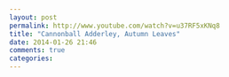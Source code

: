 ```yaml
---
layout: post
permalink: http://www.youtube.com/watch?v=u37RF5xKNq8
title: "Cannonball Adderley, Autumn Leaves"
date: 2014-01-26 21:46
comments: true
categories: 
---
```

